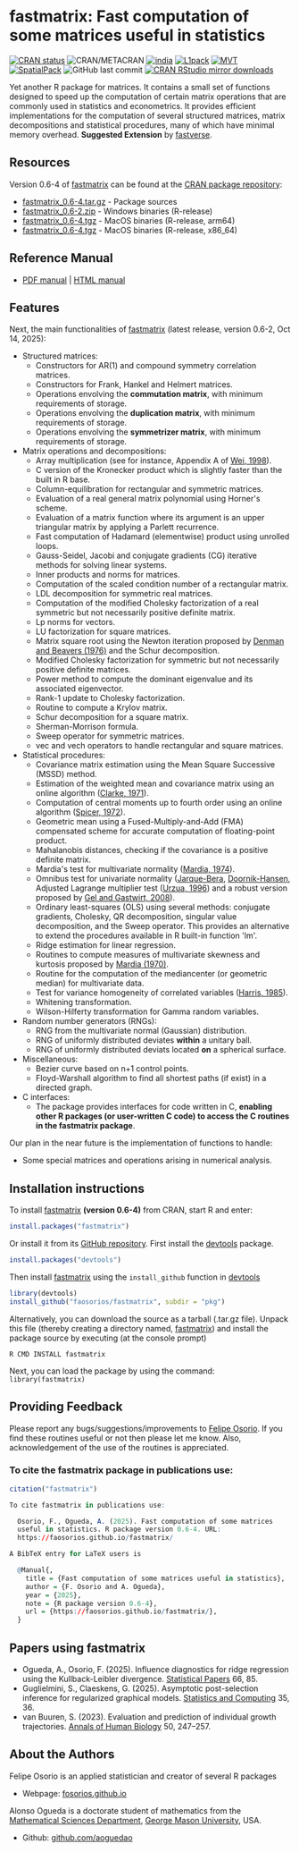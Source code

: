 # fastmatrix: Fast computation of some matrices useful in statistics

[![CRAN status](http://www.r-pkg.org/badges/version/fastmatrix)](https://cran.r-project.org/package=fastmatrix)
![CRAN/METACRAN](https://img.shields.io/cran/l/fastmatrix?color=informational)
[![india](https://img.shields.io/badge/Support-india-orange)](https://cran.r-project.org/package=india)
[![L1pack](https://img.shields.io/badge/Support-L1pack-orange)](https://cran.r-project.org/package=L1pack)
[![MVT](https://img.shields.io/badge/Support-MVT-orange)](https://cran.r-project.org/package=MVT)
[![SpatialPack](https://img.shields.io/badge/Support-SpatialPack-orange)](https://cran.r-project.org/package=SpatialPack)
![GitHub last commit](https://img.shields.io/github/last-commit/faosorios/fastmatrix)
[![CRAN RStudio mirror downloads](http://cranlogs.r-pkg.org/badges/fastmatrix)](https://cran.r-project.org/package=fastmatrix)

Yet another R package for matrices. It contains a small set of functions designed to speed up the computation of certain matrix operations that are commonly used in statistics and econometrics. It provides efficient implementations for the computation of several structured matrices, matrix decompositions and statistical procedures, many of which have minimal memory overhead. **Suggested Extension** by [fastverse](https://fastverse.github.io/fastverse/).

## Resources

Version 0.6-4 of [fastmatrix](https://github.com/faosorios/fastmatrix) can be found at the [CRAN package repository](https://cran.r-project.org/package=fastmatrix):

* [fastmatrix_0.6-4.tar.gz](https://cran.r-project.org/src/contrib/fastmatrix_0.6-4.tar.gz) - Package sources
* [fastmatrix_0.6-2.zip](https://cran.r-project.org/bin/windows/contrib/4.5/fastmatrix_0.6-2.zip) - Windows binaries (R-release)
* [fastmatrix_0.6-4.tgz](https://cran.r-project.org/bin/macosx/big-sur-arm64/contrib/4.5/fastmatrix_0.6-4.tgz) - MacOS binaries (R-release, arm64)
* [fastmatrix_0.6-4.tgz](https://cran.r-project.org/bin/macosx/big-sur-x86_64/contrib/4.5/fastmatrix_0.6-4.tgz) - MacOS binaries (R-release, x86_64)

## Reference Manual

* [PDF manual](https://cran.r-project.org/web/packages/fastmatrix/fastmatrix.pdf) | [HTML manual](https://cran.r-project.org/web/packages/fastmatrix/refman/fastmatrix.html)

## Features

Next, the main functionalities of [fastmatrix](https://github.com/faosorios/fastmatrix) (latest release, version 0.6-2, Oct 14, 2025):
* Structured matrices:
  * Constructors for AR(1) and compound symmetry correlation matrices.
  * Constructors for Frank, Hankel and Helmert matrices.
  * Operations envolving the **commutation matrix**, with minimum requirements of storage.
  * Operations envolving the **duplication matrix**, with minimum requirements of storage.
  * Operations envolving the **symmetrizer matrix**, with minimum requirements of storage.
* Matrix operations and decompositions:
  * Array multiplication (see for instance, Appendix A of [Wei, 1998](https://link.springer.com/book/9789813083295)).
  * C version of the Kronecker product which is slightly faster than the built in R base.
  * Column-equilibration for rectangular and symmetric matrices.
  * Evaluation of a real general matrix polynomial using Horner's scheme.
  * Evaluation of a matrix function where its argument is an upper triangular matrix by applying a Parlett recurrence.
  * Fast computation of Hadamard (elementwise) product using unrolled loops.
  * Gauss-Seidel, Jacobi and conjugate gradients (CG) iterative methods for solving linear systems.
  * Inner products and norms for matrices.
  * Computation of the scaled condition number of a rectangular matrix.
  * LDL decomposition for symmetric real matrices.
  * Computation of the modified Cholesky factorization of a real symmetric but not necessarily positive definite matrix.
  * Lp norms for vectors.
  * LU factorization for square matrices.
  * Matrix square root using the Newton iteration proposed by [Denman and Beavers (1976)](https://doi.org/10.1016/0096-3003(76)90020-5) and the Schur decomposition.
  * Modified Cholesky factorization for symmetric but not necessarily positive definite matrices.
  * Power method to compute the dominant eigenvalue and its associated eigenvector.
  * Rank-1 update to Cholesky factorization.
  * Routine to compute a Krylov matrix.
  * Schur decomposition for a square matrix.
  * Sherman-Morrison formula.
  * Sweep operator for symmetric matrices.
  * vec and vech operators to handle rectangular and square matrices.
* Statistical procedures:
  * Covariance matrix estimation using the Mean Square Successive (MSSD) method.
  * Estimation of the weighted mean and covariance matrix using an online algorithm ([Clarke, 1971](https://doi.org/10.2307/2346477)).
  * Computation of central moments up to fourth order using an online algorithm ([Spicer, 1972](https://doi.org/10.2307/2346477)).
  * Geometric mean using a Fused-Multiply-and-Add (FMA) compensated scheme for accurate computation of floating-point product.
  * Mahalanobis distances, checking if the covariance is a positive definite matrix.
  * Mardia's test for multivariate normality ([Mardia, 1974](https://www.jstor.org/stable/25051892)).
  * Omnibus test for univariate normality ([Jarque-Bera](https://doi.org/10.1016/0165-1765(80)90024-5), [Doornik-Hansen](https://doi.org/10.1111/j.1468-0084.2008.00537.x), Adjusted Lagrange multiplier test ([Urzua, 1996](https://doi.org/10.1016/S0165-1765(96)00923-8)) and a robust version proposed by [Gel and Gastwirt, 2008](https://doi.org/10.1016/j.econlet.2007.05.022)).
  * Ordinary least-squares (OLS) using several methods: conjugate gradients, Cholesky, QR decomposition, singular value decomposition, and the Sweep operator. This provides an alternative to extend the procedures available in R built-in function 'lm'.
  * Ridge estimation for linear regression.
  * Routines to compute measures of multivariate skewness and kurtosis proposed by [Mardia (1970)](https://doi.org/10.2307/2346576).
  * Routine for the computation of the mediancenter (or geometric median) for multivariate data.
  * Test for variance homogeneity of correlated variables ([Harris, 1985](https://doi.org/10.1093/biomet/72.1.103)).
  * Whitening transformation.
  * Wilson-Hilferty transformation for Gamma random variables.
* Random number generators (RNGs):
  * RNG from the multivariate normal (Gaussian) distribution.
  * RNG of uniformly distributed deviates **within** a unitary ball.
  * RNG of uniformly distributed deviats located **on** a spherical surface.
* Miscellaneous:
  * Bezier curve based on n+1 control points.
  * Floyd-Warshall algorithm to find all shortest paths (if exist) in a directed graph.
* C interfaces:
  * The package provides interfaces for code written in C, **enabling other R packages (or user-written C code) to access the C routines in the fastmatrix package**.

Our plan in the near future is the implementation of functions to handle:
* Some special matrices and operations arising in numerical analysis.

## Installation instructions

To install [fastmatrix](https://github.com/faosorios/fastmatrix) **(version 0.6-4)** from CRAN, start R and enter:
```r
install.packages("fastmatrix")
```

Or install it from its [GitHub repository](https://github.com/faosorios/fastmatrix). First install the [devtools](https://devtools.r-lib.org/) package.
```r
install.packages("devtools")
```

Then install [fastmatrix](https://github.com/faosorios/fastmatrix) using the `install_github` function in [devtools](https://devtools.r-lib.org/)
```r
library(devtools)
install_github("faosorios/fastmatrix", subdir = "pkg")
```

Alternatively, you can download the source as a tarball (.tar.gz file). Unpack this file (thereby creating a directory named, [fastmatrix](https://github.com/faosorios/fastmatrix)) and install the package source by executing (at the console prompt)
```
R CMD INSTALL fastmatrix
```

Next, you can load the package by using the command: `library(fastmatrix)`

## Providing Feedback

Please report any bugs/suggestions/improvements to [Felipe Osorio](https://faosorios.github.io/). If you find these routines useful or not then please let me know. Also, acknowledgement of the use of the routines is appreciated.

### To cite the fastmatrix package in publications use:
``` r
citation("fastmatrix")

To cite fastmatrix in publications use:

  Osorio, F., Ogueda, A. (2025). Fast computation of some matrices
  useful in statistics. R package version 0.6-4. URL:
  https://faosorios.github.io/fastmatrix/

A BibTeX entry for LaTeX users is

  @Manual{,
    title = {Fast computation of some matrices useful in statistics},
    author = {F. Osorio and A. Ogueda},
    year = {2025},
    note = {R package version 0.6-4},
    url = {https://faosorios.github.io/fastmatrix/},
  }
```
## Papers using fastmatrix
- Ogueda, A., Osorio, F. (2025). Influence diagnostics for ridge regression using the Kullback-Leibler divergence. [Statistical Papers](https://doi.org/10.1007/s00362-025-01701-1) 66, 85.
- Guglielmini, S., Claeskens, G. (2025). Asymptotic post-selection inference for regularized graphical models. [Statistics and Computing](https://doi.org/10.1007/s11222-025-10564-3) 35, 36.
- van Buuren, S. (2023). Evaluation and prediction of individual growth trajectories. [Annals of Human Biology](https://doi.org/10.1080/03014460.2023.2190619) 50, 247–257.

## About the Authors

Felipe Osorio is an applied statistician and creator of several R packages
* Webpage: [fosorios.github.io](https://faosorios.github.io/)

Alonso Ogueda is a doctorate student of mathematics from the [Mathematical Sciences Department](https://catalog.gmu.edu/colleges-schools/science/mathematical-sciences/), [George Mason University](https://www2.gmu.edu/), USA.
* Github: [github.com/aoguedao](https://github.com/aoguedao)
